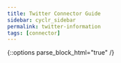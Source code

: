 ```yaml
---
title: Twitter Connector Guide
sidebar: cyclr_sidebar
permalink: twitter-information
tags: [connector]
---
```

{::options parse_block_html="true" /}
